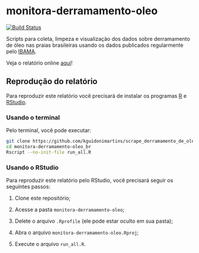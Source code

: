 # monitora-derramamento-oleo

[![Build Status](https://travis-ci.com/kguidonimartins/monitora-derramamento-oleo.svg?branch=master)](https://travis-ci.com/kguidonimartins/monitora-derramamento-oleo)

Scripts para coleta, limpeza e visualização dos dados sobre derramamento de óleo nas praias brasileiras usando os dados publicados regularmente pelo [IBAMA](http://www.ibama.gov.br/manchasdeoleo-localidades-atingidas).

Veja o relatório online [aqui](https://kguidonimartins.github.io/monitora-derramamento-oleo/index.html)!

## Reprodução do relatório

Para reproduzir este relatório você precisará de instalar os programas [R](https://www.r-project.org/) e [RStudio](https://rstudio.com/).

### Usando o terminal

Pelo terminal, você pode executar:

```bash
git clone https://github.com/kguidonimartins/scrape_derramamento_de_oleo_br.git
cd monitora-derramamento-oleo_br
Rscript --no-init-file run_all.R
```

### Usando o RStudio

Para reproduzir este relatório pelo RStudio, você precisará seguir os seguintes passos:

1. Clone este repositório;

2. Acesse a pasta `monitora-derramamento-oleo`;

3. Delete o arquivo `.Rprofile` (ele pode estar oculto em sua pasta);

4. Abra o arquivo `monitora-derramamento-oleo.Rproj`;

5. Execute o arquivo `run_all.R`.
